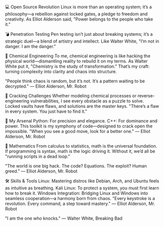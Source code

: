 💻 Open Source Revolution
Linux is more than an operating system; it’s a philosophy—a rebellion against locked gates, a pledge to freedom and creativity. As Elliot Alderson said, "Power belongs to the people who take it."

💣 Penetration Testing
Pen testing isn’t just about breaking systems; it’s a strategic duel—a blend of artistry and intellect. Like Walter White, "I’m not in danger. I am the danger."

🧪 Chemical Engineering
To me, chemical engineering is like hacking the physical world—dismantling reality to rebuild it on my terms. As Walter White put it, "Chemistry is the study of transformation." That’s my craft: turning complexity into clarity and chaos into structure.

"People think chaos is random, but it’s not. It’s a pattern waiting to be decrypted."
— Elliot Alderson, Mr. Robot

🔐 Cracking Challenges
Whether modeling chemical processes or reverse-engineering vulnerabilities, I see every obstacle as a puzzle to solve. Locked vaults have flaws, and solutions are the master keys.
"There’s a flaw in every system. You just have to find it."

🤖 My Arsenal
Python: For precision and elegance.
C++: For dominance and power.
This toolkit is my symphony of code—designed to crack open the impossible.
"When you see a good move, look for a better one." — Elliot Alderson, Mr. Robot

📐 Mathematics
From calculus to statistics, math is the universal foundation. If programming is syntax, math is the logic driving it. Without it, we’d all be "running scripts in a dead loop."

"The world is one big hack. The code? Equations. The exploit? Human greed."
— Elliot Alderson, Mr. Robot

🛠 Skills & Tools
Linux: Mastering distros like Debian, Arch, and Ubuntu feels as intuitive as breathing.
Kali Linux: To protect a system, you must first learn how to break it.
Windows Integration: Bridging Linux and Windows into seamless cooperation—a harmony born from chaos.
"Every keystroke is a revolution. Every command, a step toward mastery."
— Elliot Alderson, Mr. Robot

"I am the one who knocks."
— Walter White, Breaking Bad
